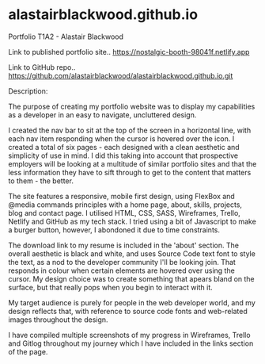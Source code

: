 # alastairblackwood.github.io

Portfolio T1A2 - Alastair Blackwood

Link to published portfolio site.. https://nostalgic-booth-98041f.netlify.app

Link to GitHub repo.. https://github.com/alastairblackwood/alastairblackwood.github.io.git

Description:

The purpose of creating my portfolio website was to display my capabilities as a developer in an easy to navigate, uncluttered design.

I created the nav bar to sit at the top of the screen in a horizontal line, with each nav item responding when the cursor is hovered over the icon.
I created a total of six pages - each designed with a clean aesthetic and simplicity of use in mind. I did this taking into account that prospective employers will be looking at a multitude of similar portfolio sites and that the less information they have to sift through to get to the content that matters to them - the better.

The site features a responsive, mobile first design, using FlexBox and @media commands principles with a home page, about, skills, projects, blog and contact page. I utilised HTML, CSS, SASS, Wireframes, Trello, Netlify and GitHub as my tech stack. I tried using a bit of Javascript to make a burger button, however, I abondoned it due to time constraints.

The download link to my resume is included in the 'about' section. The overall aesthetic is black and white, and uses Source Code text font to style the text, as a nod to the developer community I'll be looking join. That responds in colour when certain elements are hovered over using the cursor. My design choice was to create something that apears bland on the surface, but that really pops when you begin to interact with it.

My target audience is purely for people in the web developer world, and my design reflects that, with reference to source code fonts and web-related images throughout the design.

I have compiled multiple screenshots of my progress in Wireframes, Trello and Gitlog throughout my journey which I have included in the links section of the page.

